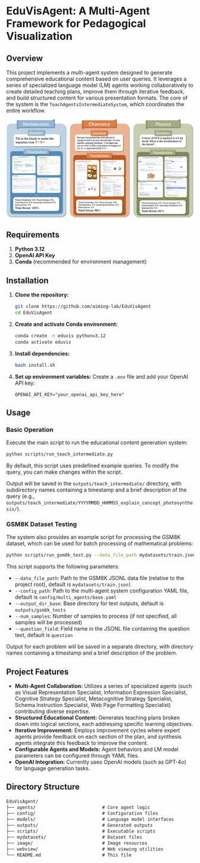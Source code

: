 # EduVisAgent: A Multi-Agent Framework for Pedagogical Visualization

## Overview

This project implements a multi-agent system designed to generate comprehensive educational content based on user queries. It leverages a series of specialized language model (LM) agents working collaboratively to create detailed teaching plans, improve them through iterative feedback, and build structured content for various presentation formats. The core of the system is the `TeachAgentsIntermediateSystem`, which coordinates the entire workflow.

![Main System Architecture](./image/main.png)

## Requirements

1. **Python 3.12**
2. **OpenAI API Key**
3. **Conda** (recommended for environment management)

## Installation

1. **Clone the repository:**
   ```bash
   git clone https://github.com/aiming-lab/EduVisAgent
   cd EduVisAgent
   ```

2. **Create and activate Conda environment:**
   ```bash
   conda create -n eduvis python=3.12
   conda activate eduvis
   ```

3. **Install dependencies:**
   ```bash
   bash install.sh
   ```

4. **Set up environment variables:**
   Create a `.env` file and add your OpenAI API key:
   ```
   OPENAI_API_KEY="your_openai_api_key_here"
   ```

## Usage

### Basic Operation

Execute the main script to run the educational content generation system:

```bash
python scripts/run_teach_intermediate.py
```

By default, this script uses predefined example queries. To modify the query, you can make changes within the script.

Output will be saved in the `outputs/teach_intermediate/` directory, with subdirectory names containing a timestamp and a brief description of the query (e.g., `outputs/teach_intermediate/YYYYMMDD_HHMMSS_explain_concept_photosynthesis/`).

### GSM8K Dataset Testing

The system also provides an example script for processing the GSM8K dataset, which can be used for batch processing of mathematical problems:

```bash
python scripts/run_gsm8k_test.py --data_file_path mydatasets/train.jsonl --num_samples 5
```

This script supports the following parameters:

- `--data_file_path`: Path to the GSM8K JSONL data file (relative to the project root), default is `mydatasets/train.jsonl`
- `--config_path`: Path to the multi-agent system configuration YAML file, default is `config/multi_agents/base.yaml`
- `--output_dir_base`: Base directory for test outputs, default is `outputs/gsm8k_tests`
- `--num_samples`: Number of samples to process (if not specified, all samples will be processed)
- `--question_field`: Field name in the JSONL file containing the question text, default is `question`

Output for each problem will be saved in a separate directory, with directory names containing a timestamp and a brief description of the problem.

## Project Features

* **Multi-Agent Collaboration:** Utilizes a series of specialized agents (such as Visual Representation Specialist, Information Expression Specialist, Cognitive Strategy Specialist, Metacognitive Strategy Specialist, Schema Instruction Specialist, Web Page Formatting Specialist) contributing diverse expertise.
* **Structured Educational Content:** Generates teaching plans broken down into logical sections, each addressing specific learning objectives.
* **Iterative Improvement:** Employs improvement cycles where expert agents provide feedback on each section of the plan, and synthesis agents integrate this feedback to improve the content.
* **Configurable Agents and Models:** Agent behaviors and LM model parameters can be configured through YAML files.
* **OpenAI Integration:** Currently uses OpenAI models (such as GPT-4o) for language generation tasks.

## Directory Structure

```
EduVisAgent/
├── agents/                         # Core agent logic
├── config/                         # Configuration files
├── models/                         # Language model interfaces
├── outputs/                        # Generated outputs
├── scripts/                        # Executable scripts
├── mydatasets/                     # Dataset files
├── image/                          # Image resources
├── webview/                        # Web viewing utilities
└── README.md                       # This file
```

